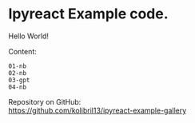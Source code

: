 # Ipyreact Example code.

Hello World! 


Content:

```{toctree}
01-nb
02-nb
03-gpt
04-nb
```

Repository on GitHub:  
<https://github.com/kolibril13/ipyreact-example-gallery>






